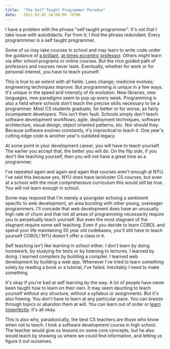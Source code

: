 ```yaml
---
title:  "The Self Taught Programmer Paradox"
date:   2021-03-02 10:00:00 -0700
---
```


I have a problem with the phrase "self taught programmer". It's not
that I take issue with autodidacts. Far from it; I find the phrase
redundant. Every programmmer is a self taught programmer.

Some of us may take courses in school and may learn to write code
under the guidance of [a
brilliant](https://en.wikipedia.org/wiki/Gerald_Jay_Sussman),
[at-times eccentric](https://en.wikipedia.org/wiki/Matthias_Felleisen)
[professor](https://en.wikipedia.org/wiki/David_J._Malan). Others
might learn via after school programs or online courses. But the nice
guided path of professors and courses never lasts. Eventually, whether
for work or for personal interest, you have to teach yourself.

This is true to an extent with all fields. Laws change; medicine
evolves; engineering techniques improve. But programming is unique in
a few ways. It's unique in the speed and intensity of its
evolution. New libraries, new languages, new paradigms seem to pop up
every week. Programming is also a field where schools don't teach the
precise skills necessary to be a programmer. Most CS students
graduate, for better or for worse, as fairly incompetent
developers. This isn't their fault. Schools simply don't teach
software development workflows, agile, deployment techniques, software
architecture, visual design, object oriented patterns, etc. Nor should
they. Because software evolves constantly, it's impractical to teach
it. One year's cutting edge code is another year's outdated legacy.

At some point in your development career, you will have to
teach yourself. The earlier you accept that, the better you will
do. On the flip side, if you don't like teaching yourself, then you
will not have a great time as a programmer.

I've repeated again and again and again that courses aren't enough at
NYU. I've said this because yes, NYU does have lackluster CS courses,
but even at a school with the most comprehensive curriculum this would
still be true. You will not learn enough in school.

Some may respond that I'm merely a youngster echoing a sentiment
specific to web development, an area bursting with other young,
overeager programmers. I'll concede that web development does have an
unusually high rate of churn and that not all areas of programming
necessarily require you to perpetually teach yourself. But even the
most stagnant of the stagnant require some self teaching. Even if you
decide to learn COBOL and spend your life maintaining 50 year old
codebases, you'll still have to teach yourself COBOL! NYU doesn't
offer a class in it.

Self teaching isn't like learning in school either. I don't learn by
doing homework, by studying for tests or by listening to lectures. I
learned by doing. I learned compilers by building a compiler. I
learned web development by building a web app. Whenever I've tried to
learn something solely by reading a book or a tutorial, I've
failed. Inevitably I need to make something.

It's okay if you're bad at self learning by the way. A lot of people
have never been taught how to learn on their own. It may seem daunting
to teach yourself without any structure, without a syllabus or
assignments. But it's also freeing. You don't have to learn at any
particular pace. You can breeze through topics or abandon them at
will. You can learn out of order or [learn
imperfectly](https://blog.torchnyu.com/2021/01/20/learn-imperfectly.html). It's
all okay.

This is also why, paradoxically, the best CS teachers are those who
know when not to teach. I took a software development course in high
school. The teacher would give us lessons on some core concepts, but
he also would teach by showing us where we could find information, and
letting us figure it out ourselves.
